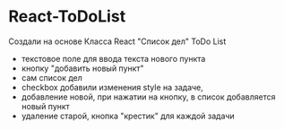 # React-ToDoList
Создали на основе Класса React "Список дел" ToDo List
- текстовое поле для ввода текста нового пункта
- кнопку "добавить новый пункт"
- сам список дел
- checkbox добавили изменения style на задаче,
- добавление новой, при нажатии на кнопку, в список добавляется новый пункт
- удаление старой, кнопка "крестик"  для каждой задачи 



